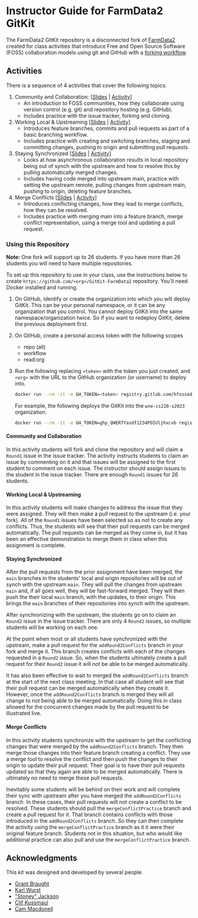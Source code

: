 # Instructor Guide for FarmData2 GitKit

The FarmData2 GitKit repository is a disconnected fork of [FarmData2](https://github.com/DickinsonCollege/FarmData2) created for class activities that introduce Free and Open Source Software (FOSS) collaboration models using git and GitHub with a [forking workflow](https://www.atlassian.com/git/tutorials/comparing-workflows/forking-workflow).

## Activities

There is a sequence of 4 activities that cover the following topics:

1. Community and Collaboration: [[Slides](./materials/slides/1-S-CommunityAndCollaboration.pptx?raw=true) | [Activity](./materials/activities/1-A-CommunityAndCollaboration.docx?raw=true)]
   * An introduction to FOSS communities, how they collaborate using version control (e.g. git) and repository hosting (e.g. GitHub).
   * Includes practice with the issue tracker, forking and cloning.
2. Working Local & Upstreaming [[Slides](./materials/slides/2-S-WorkingLocallyAndUpstreaming.pptx?raw=true) | [Activity](./materials/activities/2-A-WorkiongLocallyAndUpstreaming.docx?raw=true)]
   * Introduces feature branches, commits and pull requests as part of a basic branching workflow.
   * Includes practice with creating and switching branches, staging and committing changes, pushing to origin and submitting pull requests.
3. Staying Synchronized [[Slides](./materials/slides/3-S-StayingSynchronized.pptx?raw=true) | [Activity](./materials/activities/3-A-StayingSynchronized.docx?raw=true)]
   * Looks at how asynchronous collaboration results in local repository being out of synch with the upstream and how to resolve this by pulling automatically merged changes.
   * Includes having code merged into upstream main, practice with setting the upstream remote, pulling changes from upstream main, pushing to origin, deleting feature branches.
4. Merge Conflicts [[Slides](./materials/slides/4-S-MergeConflicts.pptx?raw=true) | [Activity](./materials/activities/4-A-MergeConflicts.docx?raw=true)]
   * Introduces conflicting changes, how they lead to merge conflicts, how they can be resolved.
   * Includes practice with merging main into a feature branch, merge conflict representation, using a merge tool and updating a pull request.

### Using this Repository

**Note:** One fork will support up to 26 students. If you have more than 26 students you will need to have multiple repositories.

To set up this repository to use in your class, use the instructions below
to create `https://github.com/<org>/GitKit-FarmData2` repository.
You'll need Docker installed and running.

1. On GitHub, identify or create the organization into which you will deploy
   GitKit. This can be your personal namespace, or it can be any organization
   that you control. You cannot deploy GitKit into the same
   namespace/organization twice. So if you want to redeploy GitKit, delete
   the previous deployment first.

2. On GitHub, create a personal access token with the following scopes
   * repo (all)
   * workflow
   * read:org

3. Run the following replacing `<token>` with the token you just created,
   and `<org>` with the URL to the GitHub organization (or username) to deploy
   into.

      ```bash
      docker run --rm -it -e GH_TOKEN=<token> registry.gitlab.com/hfossedu/kits/gitkit:latest <org>
      ```

   For example, the following deploys the GitKit into the `wne-cs220-s2023`
   organization.

      ```bash
      docker run --rm -it -e GH_TOKEN=ghp_QWERTYasdf1234POIUljhxcvb registry.gitlab.com/hfossedu/kits/gitkit:latest https://github.com/wne-cs220-s2023
      ```


#### Community and Collaboration

In this activity students will fork and clone the repository and will claim a `Round1` issue in the issue tracker.  The activity instructs students to claim an issue by commenting on it and that issues will be assigned to the first student to comment on each issue.  The instructor should assign issues to the student in the issue tracker.  There are enough `Round1` issues for 26 students.

#### Working Local & Upstreaming

In this activity students will make changes to address the issue that they were assigned. They will then make a pull request to the upstream (i.e. your fork).  All of the `Round1` issues have been selected so as not to create any conflicts.  Thus, the students will see that their pull requests can be merged automatically. The pull requests can be merged as they come in, but it has been an effective demonstration to merge them in class when this assignment is complete.

#### Staying Synchronized ####

After the pull requests from the prior assignment have been merged, the `main` branches in the students' local and origin repositories will be out of synch with the upstream `main`.  They will pull the changes from upstream `main` and, if all goes well, they will be fast-forward merged.  They will then push the their local `main` branch, with the updates, to their origin.  This brings the `main` branches of their repositories into synch with the upstream.

After synchronizing with the upstream, the students go on to claim an `Round2` issue in the issue tracker.  There are only 4 `Round2` issues, so multiple students will be working on each one.

At the point when most or all students have synchronized with the upstream, make a pull request for the `addRound2Conflicts` branch in your fork and merge it. This branch creates conflicts with each of the changes requested in a `Round2` issue.  So, when the students ultimately create a pull request for their `Round2` issue it will not be able to be merged automatically.

It has also been effective to wait to merged the `addRound2Conflicts` branch at the start of the next class meeting. In that case all student will see that their pull request can be merged automatically when they create it.  However, once the `addRound2Conflicts` branch is merged they will all change to not being able to be merged automatically.  Doing this in class allowed for the concurrent changes made by the pull request to be illustrated live.

#### Merge Conflicts

In this activity students synchronize with the upstream to get the conflicting changes that were merged by the `addRound2Conflicts` branch. They then merge those changes into their feature branch creating a conflict.  They use a merge tool to resolve the conflict and then push the changes to their origin to update their pull request.  Their goal is to have their pull requests updated so that they again are able to be merged automatically.  There is ultimately no need to merge these pull requests.

Inevitably some students will be behind on their work and will complete their sync with upstream after you have merged the `addRound2Conflicts` branch.  In these cases, their pull requests will not create a conflict to be resolved.  These students should pull the `mergeConflictPractice` branch and create a pull request for it.  That branch contains conflicts with those introduced in the `addRound2Conflicts` branch.  So they can then complete the activity using the `mergeConflictPractice` branch as it it were their original feature branch. Students not in this situation, but who would like additional practice can also pull and use the `mergeConflictPractice` branch.

## Acknowledgments

This kit was designed and developed by several people.

* [Grant Braught](https://www.dickinson.edu/site/custom_scripts/dc_faculty_profile_index.php?fac=braught)
* [Karl Wurst](http://cs.worcester.edu/kwurst/)
* ["Stoney" Jackson](https://www1.wne.edu/arts-and-sciences/faculty.cfm?uid=203)
* [Clif Kussmaul](https://kussmaul.org/)
* [Cam Macdonell](https://www.macewan.ca/academics/academic-departments/computer-science/academics/capstone-projects/profile/?profileid=macdonellc4)
